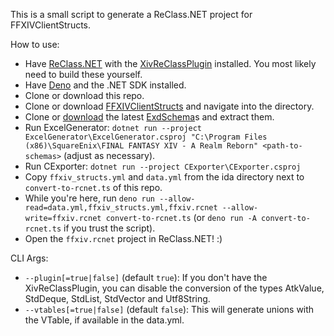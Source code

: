 This is a small script to generate a ReClass.NET project for FFXIVClientStructs.

How to use:

- Have [ReClass.NET](https://github.com/ReClassNET/ReClass.NET) with the [XivReClassPlugin](https://github.com/pohky/XivReClassPlugin) installed. You most likely need to build these yourself.
- Have [Deno](https://deno.com/) and the .NET SDK installed.
- Clone or download this repo.
- Clone or download [FFXIVClientStructs](https://github.com/aers/FFXIVClientStructs) and navigate into the directory.
- Clone or [download](https://github.com/xivdev/EXDSchema/archive/refs/heads/main.zip) the latest [ExdSchema](https://github.com/xivdev/EXDSchema)s and extract them.
- Run ExcelGenerator: `dotnet run --project ExcelGenerator\ExcelGenerator.csproj "C:\Program Files (x86)\SquareEnix\FINAL FANTASY XIV - A Realm Reborn" <path-to-schemas>` (adjust as necessary).
- Run CExporter: `dotnet run --project CExporter\CExporter.csproj`
- Copy `ffxiv_structs.yml` and `data.yml` from the ida directory next to `convert-to-rcnet.ts` of this repo.
- While you're here, run `deno run --allow-read=data.yml,ffxiv_structs.yml,ffxiv.rcnet --allow-write=ffxiv.rcnet convert-to-rcnet.ts` (or `deno run -A convert-to-rcnet.ts` if you trust the script).
- Open the `ffxiv.rcnet` project in ReClass.NET! :)


CLI Args:

- `--plugin[=true|false]` (default `true`): If you don't have the XivReClassPlugin, you can disable the conversion of the types AtkValue, StdDeque, StdList, StdVector and Utf8String.
- `--vtables[=true|false]` (default `false`): This will generate unions with the VTable, if available in the data.yml.
